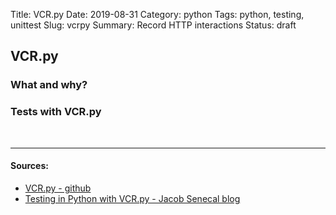 Title: VCR.py
Date: 2019-08-31
Category: python
Tags: python, testing, unittest
Slug: vcrpy
Summary: Record HTTP interactions
Status: draft

## VCR.py

### What and why?

### Tests with VCR.py

<br>

______________________________________________________________________

#### Sources:

- [VCR.py - github](https://github.com/kevin1024/vcrpy)
- [Testing in Python with VCR.py - Jacob Senecal blog](https://jakesen.github.io/python/testing/2017/03/27/testing-in-python-with-vcrpy.html)
